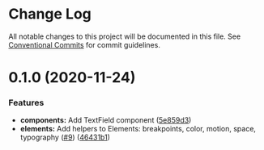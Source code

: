 # Change Log

All notable changes to this project will be documented in this file.
See [Conventional Commits](https://conventionalcommits.org) for commit guidelines.

# 0.1.0 (2020-11-24)


### Features

* **components:** Add TextField component ([5e859d3](https://github.com/compassion-gds/compassion-gds/commit/5e859d358b533f7907a4ae0ddeaefeec614e2a86))
* **elements:** Add helpers to Elements: breakpoints, color, motion, space, typography ([#9](https://github.com/compassion-gds/compassion-gds/issues/9)) ([46431b1](https://github.com/compassion-gds/compassion-gds/commit/46431b1c2f124b6cccfd26bb91f2271772717163))
